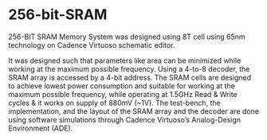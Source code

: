 # 256-bit-SRAM
256-BIT SRAM Memory System was designed using 8T cell using 65nm technology on Cadence Virtuoso schematic editor.

It was designed such that parameters like area can be minimized while working at the maximum possible frequency. 
Using a 4-to-8 decoder, the SRAM array is accessed by a 4-bit address. The SRAM cells are designed to achieve lowest 
power consumption and suitable for working at the maximum possible frequency, while operating at 1.5GHz Read & Write 
cycles & it works on supply of 880mV (~1V). The test-bench, the implementation, and the layout of the SRAM array and 
the decoder are done using software simulations through Cadence Virtuoso’s Analog-Design Environment (ADE).



